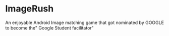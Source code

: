 # ImageRush
An enjoyable Android Image matching game that got nominated by GOOGLE to become the" Google Student facilitator"
